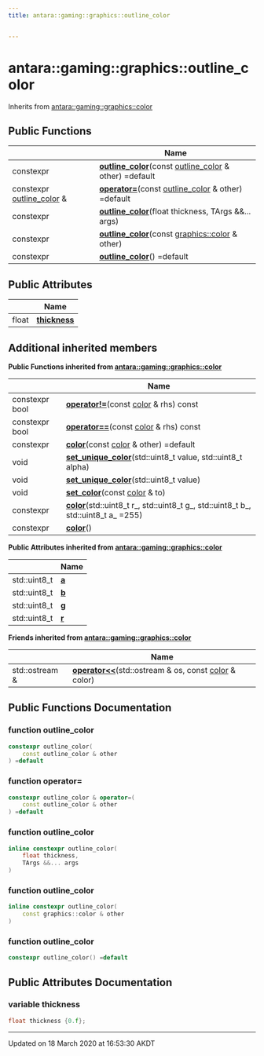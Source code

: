 ```yaml
---
title: antara::gaming::graphics::outline_color


---
```


# antara::gaming::graphics::outline_color








Inherits from [antara::gaming::graphics::color](Classes/structantara_1_1gaming_1_1graphics_1_1color.md)







## Public Functions

|                | Name           |
| -------------- | -------------- |
| constexpr | **[outline_color](Classes/structantara_1_1gaming_1_1graphics_1_1outline__color.md#function-outline_color)**(const [outline_color](Classes/structantara_1_1gaming_1_1graphics_1_1outline__color.md) & other) =default  |
| constexpr [outline_color](Classes/structantara_1_1gaming_1_1graphics_1_1outline__color.md) & | **[operator=](Classes/structantara_1_1gaming_1_1graphics_1_1outline__color.md#function-operator=)**(const [outline_color](Classes/structantara_1_1gaming_1_1graphics_1_1outline__color.md) & other) =default  |
| constexpr | **[outline_color](Classes/structantara_1_1gaming_1_1graphics_1_1outline__color.md#function-outline_color)**(float thickness, TArgs &&... args)  |
| constexpr | **[outline_color](Classes/structantara_1_1gaming_1_1graphics_1_1outline__color.md#function-outline_color)**(const [graphics::color](Classes/structantara_1_1gaming_1_1graphics_1_1color.md) & other)  |
| constexpr | **[outline_color](Classes/structantara_1_1gaming_1_1graphics_1_1outline__color.md#function-outline_color)**() =default  |


## Public Attributes

|                | Name           |
| -------------- | -------------- |
| float | **[thickness](Classes/structantara_1_1gaming_1_1graphics_1_1outline__color.md#variable-thickness)**  |




## Additional inherited members






**Public Functions inherited from [antara::gaming::graphics::color](Classes/structantara_1_1gaming_1_1graphics_1_1color.md)**

|                | Name           |
| -------------- | -------------- |
| constexpr bool | **[operator!=](Classes/structantara_1_1gaming_1_1graphics_1_1color.md#function-operator!=)**(const [color](Classes/structantara_1_1gaming_1_1graphics_1_1color.md) & rhs) const  |
| constexpr bool | **[operator==](Classes/structantara_1_1gaming_1_1graphics_1_1color.md#function-operator==)**(const [color](Classes/structantara_1_1gaming_1_1graphics_1_1color.md) & rhs) const  |
| constexpr | **[color](Classes/structantara_1_1gaming_1_1graphics_1_1color.md#function-color)**(const [color](Classes/structantara_1_1gaming_1_1graphics_1_1color.md) & other) =default  |
| void | **[set_unique_color](Classes/structantara_1_1gaming_1_1graphics_1_1color.md#function-set_unique_color)**(std::uint8_t value, std::uint8_t alpha)  |
| void | **[set_unique_color](Classes/structantara_1_1gaming_1_1graphics_1_1color.md#function-set_unique_color)**(std::uint8_t value)  |
| void | **[set_color](Classes/structantara_1_1gaming_1_1graphics_1_1color.md#function-set_color)**(const [color](Classes/structantara_1_1gaming_1_1graphics_1_1color.md) & to)  |
| constexpr | **[color](Classes/structantara_1_1gaming_1_1graphics_1_1color.md#function-color)**(std::uint8_t r_, std::uint8_t g_, std::uint8_t b_, std::uint8_t a_ =255)  |
| constexpr | **[color](Classes/structantara_1_1gaming_1_1graphics_1_1color.md#function-color)**()  |


**Public Attributes inherited from [antara::gaming::graphics::color](Classes/structantara_1_1gaming_1_1graphics_1_1color.md)**

|                | Name           |
| -------------- | -------------- |
| std::uint8_t | **[a](Classes/structantara_1_1gaming_1_1graphics_1_1color.md#variable-a)**  |
| std::uint8_t | **[b](Classes/structantara_1_1gaming_1_1graphics_1_1color.md#variable-b)**  |
| std::uint8_t | **[g](Classes/structantara_1_1gaming_1_1graphics_1_1color.md#variable-g)**  |
| std::uint8_t | **[r](Classes/structantara_1_1gaming_1_1graphics_1_1color.md#variable-r)**  |


**Friends inherited from [antara::gaming::graphics::color](Classes/structantara_1_1gaming_1_1graphics_1_1color.md)**

|                | Name           |
| -------------- | -------------- |
| std::ostream & | **[operator<<](Classes/structantara_1_1gaming_1_1graphics_1_1color.md#friend-operator<<)**(std::ostream & os, const [color](Classes/structantara_1_1gaming_1_1graphics_1_1color.md) & color)  |







## Public Functions Documentation

### function outline_color

```cpp
constexpr outline_color(
    const outline_color & other
) =default
```




























### function operator=

```cpp
constexpr outline_color & operator=(
    const outline_color & other
) =default
```




























### function outline_color

```cpp
inline constexpr outline_color(
    float thickness,
    TArgs &&... args
)
```




























### function outline_color

```cpp
inline constexpr outline_color(
    const graphics::color & other
)
```




























### function outline_color

```cpp
constexpr outline_color() =default
```






























## Public Attributes Documentation

### variable thickness

```cpp
float thickness {0.f};
```
































-------------------------------

Updated on 18 March 2020 at 16:53:30 AKDT